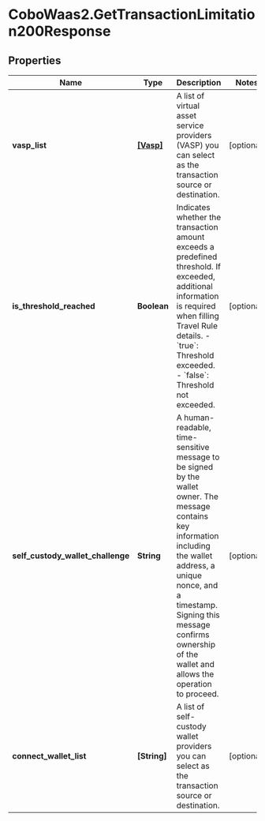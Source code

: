 # CoboWaas2.GetTransactionLimitation200Response

## Properties

Name | Type | Description | Notes
------------ | ------------- | ------------- | -------------
**vasp_list** | [**[Vasp]**](Vasp.md) | A list of virtual asset service providers (VASP) you can select as the transaction source or destination. | [optional] 
**is_threshold_reached** | **Boolean** | Indicates whether the transaction amount exceeds a predefined threshold. If exceeded, additional information is required when filling Travel Rule details. - &#x60;true&#x60;: Threshold exceeded. - &#x60;false&#x60;: Threshold not exceeded.  | [optional] 
**self_custody_wallet_challenge** | **String** | A human-readable, time-sensitive message to be signed by the wallet owner. The message contains key information including the wallet address, a unique nonce, and a timestamp. Signing this message confirms ownership of the wallet and allows the operation to proceed.  | [optional] 
**connect_wallet_list** | **[String]** | A list of self-custody wallet providers you can select as the transaction source or destination. | [optional] 


